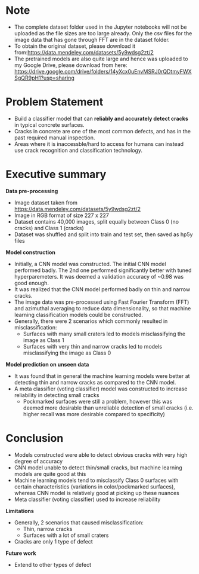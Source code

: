 # Note
- The complete dataset folder used in the Jupyter notebooks will not be uploaded as the file sizes are too large already. Only the csv files for the image data that has gone through FFT are in the dataset folder.
- To obtain the original dataset, please download it from:https://data.mendeley.com/datasets/5y9wdsg2zt/2
- The pretrained models are also quite large and hence was uploaded to my Google Drive, please download from here: https://drive.google.com/drive/folders/14yXcx0uEnvMSRJ0rQDtmyFWXSgQR9pH1?usp=sharing

# Problem Statement
- Build a classifier model that can **reliably and accurately detect cracks** in typical concrete surfaces.
- Cracks in  concrete are one of the most common defects, and has in the past required manual inspection.
- Areas where it is inaccessble/hard to access for humans can instead use crack recognition and classification technology.

# Executive summary
**Data pre-processing**
- Image dataset taken from https://data.mendeley.com/datasets/5y9wdsg2zt/2
- Image in RGB format of size 227 x 227
- Dataset contains 40,000 images, split equally between Class 0 (no cracks) and Class 1 (cracks)
- Dataset was shuffled and split into train and test set, then saved as hp5y files


**Model construction**
- Initially, a CNN model was constructed. The initial CNN model performed badly. The 2nd one performed significantly better with tuned hyperparemeters. It was deemed a validation accuracy of ~0.98 was good enough.
- It was realized that the CNN model performed badly on thin and narrow cracks.
- The image data was pre-processed using Fast Fourier Transform (FFT) and azimuthal averaging to reduce data dimensionality, so that machine learning classification models could be constructed.
- Generally, there were 2 scenarios which commonly resulted in misclassification:
    - Surfaces with many small craters led to models misclassifying the image as Class 1
    - Surfaces with very thin and narrow cracks led to models misclassifying the image as Class 0
    
**Model prediction on unseen data**
- It was found that in general the machine learning models were better at detecting thin and narrow cracks as compared to the CNN model.
- A meta classifier (voting classifier) model was constructed to increase reliability in detecting small cracks
    - Pockmarked surfaces were still a problem, however this was deemed more desirable than unreliable detection of small cracks (i.e. higher recall was more desirable compared to specificity)
    
# Conclusion
- Models constructed were able to detect obvious cracks with very high degree of accuracy
- CNN model unable to detect thin/small cracks, but machine learning models are quite good at this
- Machine learning models tend to misclassify Class 0 surfaces with certain characteristics (variations in color/pockmarked surfaces), whereas CNN model is relatively good at picking up these nuances
- Meta classifier (voting classifier) used to increase reliability

**Limitations**
- Generally, 2 scenarios that caused misclassification:
    - Thin, narrow cracks
    - Surfaces with a lot of small craters
- Cracks are only 1 type of defect

**Future work**
- Extend to other types of defect